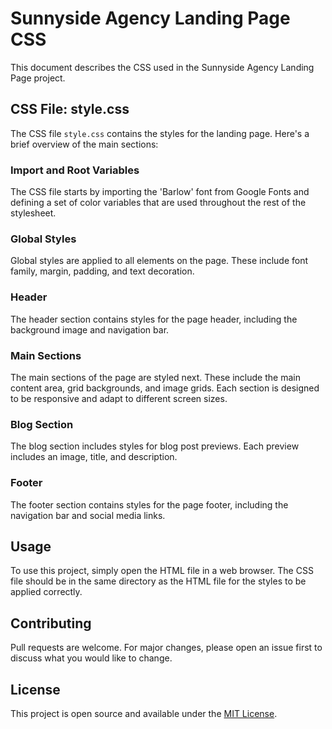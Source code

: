 
# Sunnyside Agency Landing Page CSS

This document describes the CSS used in the Sunnyside Agency Landing Page project.

## CSS File: style.css

The CSS file `style.css` contains the styles for the landing page. Here's a brief overview of the main sections:

### Import and Root Variables

The CSS file starts by importing the 'Barlow' font from Google Fonts and defining a set of color variables that are used throughout the rest of the stylesheet.

### Global Styles

Global styles are applied to all elements on the page. These include font family, margin, padding, and text decoration.

### Header

The header section contains styles for the page header, including the background image and navigation bar.

### Main Sections

The main sections of the page are styled next. These include the main content area, grid backgrounds, and image grids. Each section is designed to be responsive and adapt to different screen sizes.

### Blog Section

The blog section includes styles for blog post previews. Each preview includes an image, title, and description.

### Footer

The footer section contains styles for the page footer, including the navigation bar and social media links.

## Usage

To use this project, simply open the HTML file in a web browser. The CSS file should be in the same directory as the HTML file for the styles to be applied correctly.

## Contributing

Pull requests are welcome. For major changes, please open an issue first to discuss what you would like to change.

## License

This project is open source and available under the [MIT License](https://opensource.org/licenses/MIT).
